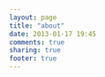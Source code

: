 ```yaml
---
layout: page
title: "about"
date: 2013-01-17 19:45
comments: true
sharing: true
footer: true
---
```

